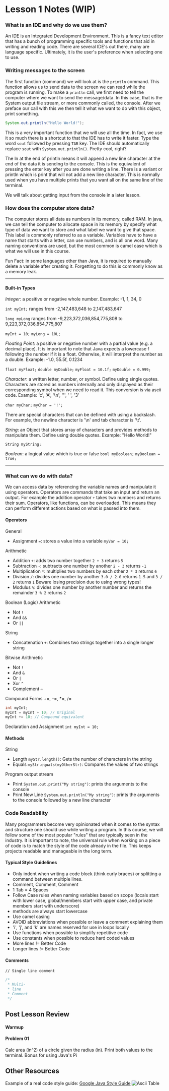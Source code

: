 # Lesson 1 Notes (WIP)

### What is an IDE and why do we use them?
An IDE is an Integrated Development Environment. This is a fancy text editor that has a bunch of programming specific
tools and functions that aid in writing and reading code. There are several IDE's out there, many are language
specific. Ultimately, it is the user's preference when selecting one to use.

### Writing messages to the screen
The first function (command) we will look at is the `println` command. This function allows us to send data to the screen
we can read while the program is running. To make a `println` call, we first need to tell the computer where we want to
send the message/data. In this case, that is the System output file stream, or more commonly called, the console. After
we preface our call with this we then tell it what we want to do with this object, print something.
```java
System.out.println("Hello World!");
```
This is a very important function that we will use all the time. In fact, we use it so much there is a shortcut to
that the IDE has to write it faster. Type the word `sout` followed by pressing `TAB` key. The IDE should automatically
replace `sout` with `System.out.println()`. Pretty cool, right?

The ln at the end of println means it will append a new line character at the end of the data it is sending to the
console. This is the equivalent of pressing the enter key after you are done writing a line. There is a variant or
println which is print that will not add a new line character. This is normally used when you have multiple prints that
you want all on the same line of the terminal.

We will talk about getting input from the console in a later lesson.

### How does the computer store data?
The computer stores all data as numbers in its memory, called RAM. In java, we can tell the computer to allocate space
in its memory by specify what type of data we want to store and what label we want to give that space. This label is
commonly referred to as a variable. Variables have to have a name that starts with a letter, can use numbers, and is all
one word. Many naming conventions are used, but the most common is camel case which is what we will use in this course.

Fun Fact: in some languages other than Java, it is required to manually delete a
variable after creating it. Forgetting to do this is commonly know as a memory leak.

--- 
#### Built-in Types
*Integer*: a positive or negative whole number. Example: -1, 1, 34, 0

`int myInt;` ranges from -2,147,483,648 to 2,147,483,647

`long myLong` ranges from -9,223,372,036,854,775,808 to 9,223,372,036,854,775,807

`myInt = 10;`
`myLong = 10L;`

*Floating Point*: a positive or negative number with a partial value (e.g. a decimal place). It is important to note that
Java expects a lowercase f following the number if it is a float. Otherwise, it will interpret the number as a double.
Example: -1.0, 55.5f, 0.1234

`float myFloat;`
`double myDouble;`
`myFloat = 10.1f;`
`myDouble = 0.999;`


*Character*: a written letter, number, or symbol. Define using single quotes. Characters are stored as numbers internally
and only displayed as their corresponding symbol when we need to read it. This conversion is via ascii code. Example:
'c', 'A', '\n', '\'', ' ', '3'

`char myChar;`
`myChar = '!';`

There are special characters that can be defined with using a backslash. For example, the newline character is '\n' and
tab character is '\t'.

*String*: an Object that stores array of characters and provides methods to manipulate them. Define using double quotes.
Example: "Hello World!"

`String myString;`

*Boolean*: a logical value which is true or false
`bool myBoolean;`
`myBoolean = true;`

--- 
### What can we do with data?
We can access data by referencing the variable names and manipulate it using operators. Operators are commands that take
an input and return an output. For example the addition operator `+` takes two numbers and returns their sum. Operators,
like functions, can be overloaded. This means they can perform different actions based on what is passed into them.

#### Operators
General
- Assignment `=`: stores a value into a variable `myVar = 10;`

Arithmetic
- Addition `+`: adds two number together `2 + 3` returns `5`
- Subtraction `-`: subtracts one number by another `2 - 3` returns `-1`
- Multiplication `*`: multiplies two numbers by each other `2 * 3` returns `6`
- Division `/`: divides one number by another `3.0 / 2.0` returns `1.5` and `3 / 2` returns `1`
Beware losing precision due to using wrong types!
- Modulus `%`: divides one number by another number and returns the remainder `3 % 2` returns `2`

Boolean (Logic) Arithmetic
- Not `!`
- And `&&`
- Or `||`

String
- Concatenation `+`: Combines two strings together into a single longer string

Bitwise Arithmetic
- Not `!`
- And `&`
- Or `|`
- Xor `^`
- Complement `~`

Compound Forms
+=, -=, *=, /=
```java
int myInt;
myInt = myInt + 10; // Original
myInt += 10; // Compound equivalent
```
Declaration and Assignment
`int myInt = 10;`

#### Methods
String
- Length `myStr.length()`: Gets the number of characters in the string
- Equals `myStr.equals(myOtherStr)`: Compares the values of two strings

Program output stream
- Print `System.out.print("My string")`: prints the arguments to the console
- Print New Line `System.out.println("My string")`: prints the arguments to the console followed by a new line character

### Code Readability
Many programmers become very opinionated when it comes to the syntax and structure one should use while writing a
program. In this course, we will follow some of the most popular "rules" that are typically seen in the industry. It is
important to note, the universal rule when working on a piece of code is to match the style of the code already in the
file. This keeps projects readable and manageable in the long term.
#### Typical Style Guidelines
- Only indent when writing a code block (think curly braces) or splitting a command between multiple lines.
- Comment, Comment, Comment
- 1 Tab = 4 Spaces
- Follow Case rules when naming variables based on scope (locals start with lower case, global/members start with upper case, and
private members start with underscore)
- methods are always start lowercase
- Use camel casing
- AVOID abbreviations when possible or leave a comment explaining them
- 'i', 'j', and 'k' are names reserved for use in loops locally
- Use functions when possible to simplify repetitive code
- Use constants when possible to reduce hard coded values
- More lines != Better Code
- Longer lines != Better Code
#### Comments
`// Single line comment`
```java
/*
 * Multi-
 * line
 * Comment
 */
```

## Post Lesson Review
#### Warmup

#### Problem 01
Calc area (in^2) of a circle given the radius (in). Print both values to the terminal. Bonus for using Java's Pi


## Other Resources
Example of a real code style guide: [Google Java Style Guide](https://google.github.io/styleguide/javaguide.html)
![Ascii Table](https://web.alfredstate.edu/faculty/weimandn/miscellaneous/ascii/ASCII%20Conversion%20Chart.gif)